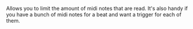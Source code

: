 Allows you to limit the amount of midi notes that are read.
It's also handy if you have a bunch of midi notes for a beat and
want a trigger for each of them.

